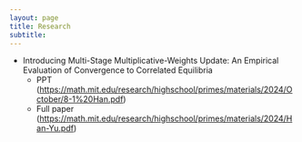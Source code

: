 ```yaml
---
layout: page
title: Research
subtitle: 
---
```

* Introducing Multi-Stage Multiplicative-Weights Update: An Empirical Evaluation of Convergence to Correlated Equilibria
    * PPT (https://math.mit.edu/research/highschool/primes/materials/2024/October/8-1%20Han.pdf)
    * Full paper (https://math.mit.edu/research/highschool/primes/materials/2024/Han-Yu.pdf)  
